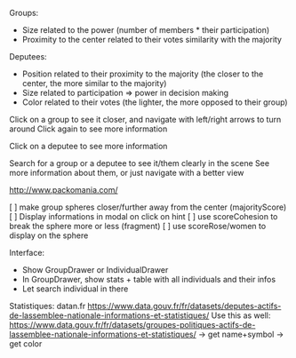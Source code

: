 Groups:

- Size related to the power (number of members \* their participation)
- Proximity to the center related to their votes similarity with the majority

Deputees:

- Position related to their proximity to the majority (the closer to the center, the more similar to the majority)
- Size related to participation => power in decision making
- Color related to their votes (the lighter, the more opposed to their group)

Click on a group to see it closer, and navigate with left/right arrows to turn around
Click again to see more information

Click on a deputee to see more information

Search for a group or a deputee to see it/them clearly in the scene
See more information about them, or just navigate with a better view

http://www.packomania.com/

[ ] make group spheres closer/further away from the center (majorityScore)
[ ] Display informations in modal on click on hint
[ ] use scoreCohesion to break the sphere more or less (fragment)
[ ] use scoreRose/women to display on the sphere

Interface:

- Show GroupDrawer or IndividualDrawer
- In GroupDrawer, show stats + table with all individuals and their infos
- Let search individual in there

Statistiques:
datan.fr
https://www.data.gouv.fr/fr/datasets/deputes-actifs-de-lassemblee-nationale-informations-et-statistiques/
Use this as well:
https://www.data.gouv.fr/fr/datasets/groupes-politiques-actifs-de-lassemblee-nationale-informations-et-statistiques/
-> get name+symbol
-> get color
